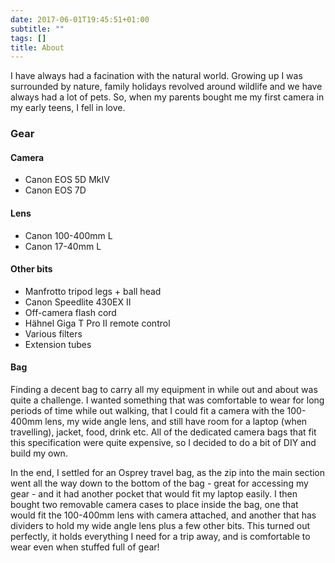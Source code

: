 ```yaml
---
date: 2017-06-01T19:45:51+01:00
subtitle: ""
tags: []
title: About
---
```


I have always had a facination with the natural world. Growing up I was surrounded by nature, family holidays revolved around wildlife and we have always had a lot of pets. So, when my parents bought me my first camera in my early teens, I fell in love. 

### Gear

#### Camera
* Canon EOS 5D MkIV
* Canon EOS 7D

#### Lens
* Canon 100-400mm L
* Canon 17-40mm L

#### Other bits
* Manfrotto tripod legs + ball head
* Canon Speedlite 430EX II
* Off-camera flash cord
* Hähnel Giga T Pro II remote control
* Various filters
* Extension tubes

#### Bag
Finding a decent bag to carry all my equipment in while out and about was quite a challenge. I wanted something that was comfortable to wear for long periods of time while out walking, that I could fit a camera with the 100-400mm lens, my wide angle lens, and still have room for a laptop (when travelling), jacket, food, drink etc. All of the dedicated camera bags that fit this specification were quite expensive, so I decided to do a bit of DIY and build my own. 

In the end, I settled for an Osprey travel bag, as the zip into the main section went all the way down to the bottom of the bag - great for accessing my gear - and it had another pocket that would fit my laptop easily. I then bought two removable camera cases to place inside the bag, one that would fit the 100-400mm lens with camera attached, and another that has dividers to hold my wide angle lens plus a few other bits. This turned out perfectly, it holds everything I need for a trip away, and is comfortable to wear even when stuffed full of gear!

